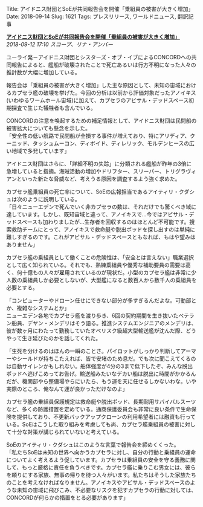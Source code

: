 Title: アイドニス財団とSoEが共同報告会を開催「乗組員の被害が大きく増加」
Date: 2018-09-14
Slug: 1621
Tags: プレスリリース, ワールドニュース, 翻訳記事

<p class="lead"><strong><a href="https://community.eveonline.com/news/news-channels/world-news/large-increase-in-crew-losses-says-joint-report-by-aidonis-foundation-and-soe/">アイドニス財団とSoEが共同報告会を開催「乗組員の被害が大きく増加」</a></strong><br/>
<em>2018-09-12 17:10 スコープ、リナ・アンバー</em></p>
<p>ユーライ発－アイドニス財団とシスターズ・オブ・イブによるCONCORDへの共同報告によると、艦船が破壊されたことで死亡あるいは行方不明になった人々の推計数が大幅に増加している。</p>
<p>報告会は「乗組員の被害が大きく増加」した主な原因として、未知の宙域におけるカプセラ艦の破壊を挙げた。今回の分析は以前から評価対象だったアノイキス(いわゆるワームホール宙域)に加えて、カプセラのアビサル・デッドスペース初期探査で生じた犠牲者も含んでいる。</p>
<p>CONCORDの注意を喚起するための補足情報として、アイドニス財団は民間船の被害拡大についても懸念を示した。<br/>
「安全性の低い航路で民間船が全損する事件が増えており、特にアリディア、クーニッド、タッシュムーコン、ディボイド、ディレリック、モルデンヒースの広い地域で多発しています」</p>
<p>アイドニス財団はさらに、「詳細不明の失踪」に分類される艦船が昨年の3倍に急増していると指摘。海賊活動の増加やドリフター、スリーパー、トリグラヴィアンといった新たな脅威など、考えうる原因を調査するよう強く求めた。</p>
<p>カプセラ艦乗組員の死亡率について、SoEの広報担当であるアイティリ・クダシュは次のように説明している。<br/>
「日々ニューエデンで死んでいく非カプセラの数は、それだけでも驚くべき域に達しています。しかし、既知宙域と違って、アノイキスで…今ではアビサル・デッドスペースも加わりましたが…生存者を回収するのはほとんど不可能です。捜索救助チームにとって、アノイキスで救命艇や脱出ポッドを探し出すのは単純に難しすぎるのです。これがアビサル・デッドスペースともなれば、もはや望みはありません」</p>
<p>カプセラ艦の乗組員として働くことの危険性は、「安全とは言えない」職業選択として広く知られている。それでも、熟練乗組員や優秀な補助要員の需要は高く、何十億もの人々が雇用されているのが現状だ。小型のカプセラ艦は非常に少人数の乗組員しか必要としないが、大型艦になると数百人から数千人の乗組員を必要とする。</p>
<p>「コンピューターやドローン任せにできない部分が多すぎるんだよな。可動部とか、複雑なシステムとか」<br/>
ニューエデン各地でカプセラ艦を渡り歩き、6回の契約期間を生き抜いたベテラン船員、デヤン・メンデリはそう語る。推進システムエンジニアのメンデリは、彼が数ヶ月にわたって勤務していたオベリスク級超大型輸送艦が沈んだ際、どうやって生き延びたのかを話してくれた。</p>
<p>「生死を分けるのはほんの一瞬のことさ。パイロットがしっかり判断してアーマーやシールドが持ちこたえれば、皆で安堵のため息だ。でも次に聞こえてくるのは自動サイレンかもしれない。船体強度が4分の3まで低下したぞ、みんな脱出ポッドへ逃げこめってお告げ。輸送船みたいなデカい船は脱出に時間がかかるんだが、機関部やら整備場やらにいたら、もう運を天に任せるしかないわな。いや実際のところ、俺なんて運が良かっただけなのよ」</p>
<p>カプセラ艦の乗組員保護規定は救命艇や脱出ポッド、長期耐用サバイバルスーツなど、多くの防護措置を定めている。通商保護委員会も非常に良い条件で生命保険を提供しており、不更新バックアップクローンの利用希望者には融資も行っている。SoEはこうした取り組みを考慮しても尚、カプセラ艦乗組員の被害に対して十分な対策が講じられていないと考えている。</p>
<p>SoEのアイティリ・クダシュはこのような言葉で報告会を締めくくった。<br/>
「私たちSoEは未知の世界へ向かうカプセラに対し、自分の行動と乗組員の運命についてよく考えるよう促しています。カプセラは乗組員の安全を守る義務に関して、もっと厳格に責任を負うべきです。カプセラ艦に乗りこむ男女には、彼らを頼りにする家族、無事の帰りを待つ人々がいます。私たちはそうした家族たちのことを考えなければなりません。アノイキスやアビサル・デッドスペースのような未知の宙域に飛びこみ、不必要なリスクを犯すカプセラの行動に対しては、CONCORDが何らかの措置をとる必要があります」</p>


